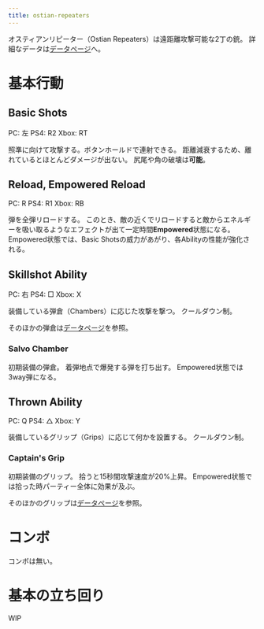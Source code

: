 ```yaml
---
title: ostian-repeaters
---
```

オスティアンリピーター（Ostian Repeaters）は遠距離攻撃可能な2丁の銃。
詳細なデータは[データページ](/data/ostian-repeaters)へ。

# 基本行動

## Basic Shots
PC: 左
PS4: R2
Xbox: RT

照準に向けて攻撃する。ボタンホールドで連射できる。
距離減衰するため、離れているとほとんどダメージが出ない。
尻尾や角の破壊は**可能**。

## Reload, Empowered Reload
PC: R
PS4: R1
Xbox: RB

弾を全弾リロードする。
このとき、敵の近くでリロードすると敵からエネルギーを吸い取るようなエフェクトが出て一定時間**Empowered**状態になる。
Empowered状態では、Basic Shotsの威力があがり、各Abilityの性能が強化される。

## Skillshot Ability
PC: 右
PS4: □
Xbox: X

装備している弾倉（Chambers）に応じた攻撃を撃つ。
クールダウン制。

そのほかの弾倉は[データページ](/data/ostian-repeaters)を参照。

### Salvo Chamber
初期装備の弾倉。
着弾地点で爆発する弾を打ち出す。
Empowered状態では3way弾になる。

## Thrown Ability
PC: Q
PS4: △
Xbox: Y

装備しているグリップ（Grips）に応じて何かを設置する。
クールダウン制。

### Captain's Grip
初期装備のグリップ。
拾うと15秒間攻撃速度が20%上昇。
Empowered状態では拾った時パーティー全体に効果が及ぶ。

そのほかのグリップは[データページ](/data/ostian-repeaters)を参照。

# コンボ
コンボは無い。

# 基本の立ち回り
WIP
